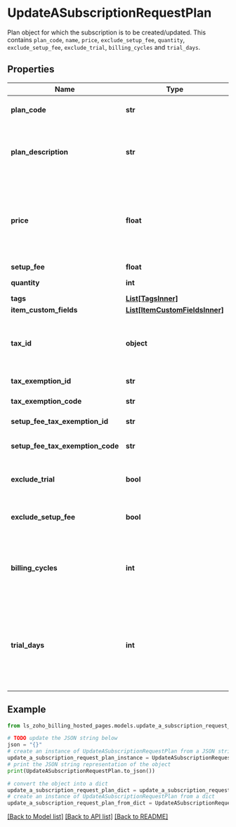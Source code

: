 # UpdateASubscriptionRequestPlan

Plan object for which the subscription is to be created/updated. This contains <code>plan_code</code>, <code>name</code>, <code>price</code>, <code>exclude_setup_fee</code>, <code>quantity</code>, <code>exclude_setup_fee</code>, <code>exclude_trial</code>, <code>billing_cycles</code> and <code>trial_days</code>.

## Properties

Name | Type | Description | Notes
------------ | ------------- | ------------- | -------------
**plan_code** | **str** | Plan code of the plan that is to be subscribed to the customer. | 
**plan_description** | **str** | Description of the plan exclusive to this subscription. This will be displayed in place of the plan name in invoices generated for this subscription. | [optional] 
**price** | **float** | Price of a plan for a particular subscription. If a value is provided here, the plan’s price for this subscription will be changed to the given value. If no value is provided, the plan’s price would be the same as what it was when it was created. | [optional] 
**setup_fee** | **float** | Setup fee for the plan. | [optional] 
**quantity** | **int** | Required quantity of the chosen plan. | [optional] 
**tags** | [**List[TagsInner]**](TagsInner.md) |  | [optional] 
**item_custom_fields** | [**List[ItemCustomFieldsInner]**](ItemCustomFieldsInner.md) | Custom fields for a item. | [optional] 
**tax_id** | **object** | Unique ID of Tax or Tax Group that must be associated with the plan. &lt;code&gt;tax_id&lt;/code&gt; must be empty for applying tax Exemption. | 
**tax_exemption_id** | **str** | Unique ID of the tax exemption. | [optional] 
**tax_exemption_code** | **str** | Unique code of the tax exemption. | [optional] 
**setup_fee_tax_exemption_id** | **str** | Unique Tax Exemption ID that must be applied to setup fee. | [optional] 
**setup_fee_tax_exemption_code** | **str** | Unique code of the tax exemption that must be applied to setup fee. | [optional] 
**exclude_trial** | **bool** | This is set to true if the respective plan&#39;s trial period needs to be excluded for this subscription. | [optional] 
**exclude_setup_fee** | **bool** | This is set to true if the respective plan&#39;s setup fee needs to be excluded for this subscription. | [optional] 
**billing_cycles** | **int** | &lt;code&gt;billing_cycles&lt;/code&gt; specified at the time of creation of the plan would be the default value. If this needs to be overridden for this particular subscription, a value can be provided here. | [optional] 
**trial_days** | **int** | Number of free trial days granted to a customer subscribed to this plan. Trial days for the subscription mentioned here will override the number of trial days provided at the time plan creation. This will be applicable even if exclude_trial&#x3D;true. | [optional] 

## Example

```python
from ls_zoho_billing_hosted_pages.models.update_a_subscription_request_plan import UpdateASubscriptionRequestPlan

# TODO update the JSON string below
json = "{}"
# create an instance of UpdateASubscriptionRequestPlan from a JSON string
update_a_subscription_request_plan_instance = UpdateASubscriptionRequestPlan.from_json(json)
# print the JSON string representation of the object
print(UpdateASubscriptionRequestPlan.to_json())

# convert the object into a dict
update_a_subscription_request_plan_dict = update_a_subscription_request_plan_instance.to_dict()
# create an instance of UpdateASubscriptionRequestPlan from a dict
update_a_subscription_request_plan_from_dict = UpdateASubscriptionRequestPlan.from_dict(update_a_subscription_request_plan_dict)
```
[[Back to Model list]](../README.md#documentation-for-models) [[Back to API list]](../README.md#documentation-for-api-endpoints) [[Back to README]](../README.md)


